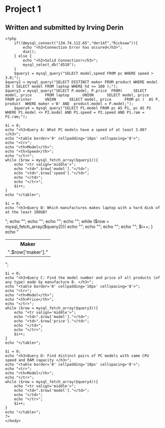<!DOCTYPE HTML PUBLIC "-//W3C//DTD HTML 4.01 Transitional//EN"
    "http://www.w3.org/TR/html4/loose.dtd">
<html>
    <head>
        <title> Project 1 - Irving Derin </title>
    </head>
    <body>
        <h1> Project 1</h1>
	<h2>Written and submitted by Irving Derin</h2>

	<?php
	    if(!@mysql_connect("134.74.112.65","der14f","Ricksaw")){
		    echo "<h3>Connection Error has occured</h3>";
		    die();
        } else {
            echo "<h3>Solid Connection!</h3>";
            mysql_select_db("d510");
        }
        $query1 = mysql_query("SELECT model,speed FROM pc WHERE speed > 3.0;");
	$query2 = mysql_query("SELECT DISTINCT maker FROM product WHERE model IN ( SELECT model FROM laptop WHERE hd >= 100 );");
	$query3 = mysql_query("SELECT P.model, P.price  FROM(     SELECT model, price      FROM laptop      UNION      SELECT model, price      FROM printer      UNION      SELECT model, price      FROM pc )  AS P, product  WHERE maker ='B' AND  product.model = P.model;");
        $query4 = mysql_query("SELECT P1.model FROM pc AS P1, pc AS P2 WHERE P1.model <> P2.model AND P1.speed = P2.speed AND P1.ram = P2.ram;");

	$i = 0;
	echo "<h3>Query A: What PC models have a speed of at least 3.00?</h3>";
	echo "<table border='0' cellpadding='10px' cellspacing='0'>";
	echo "<tr>";
	echo "<th>Model</th>";
	echo "<th>Speed</th>";
	echo "</tr>";
	while ($row = mysql_fetch_array($query1)){
		echo "<tr valign='middle'>";
		echo "<td>".$row['model']."</td>";
		echo "<td>".$row['speed']."</td>";
		echo "</td>";
		echo "</tr>";
		$i++;
	}
	echo "</table>";

	$i = 0;
	echo "<h3>Query B: Which manufactures makes laptop with a hard disk of at the least 100GB? 
</h3>";
	echo "<table border='0' cellpadding='10px' cellspacing='0'>";
	echo "<tr>";
	echo "<th>Maker</th>";
	echo "</tr>";
	while ($row = mysql_fetch_array($query2)){
		echo "<tr valign='middle'>";
		echo "<td>".$row['maker']."</td>";
		echo "</td>";
		echo "</tr>";
		$i++;
	}
	echo "</table>";

	$i = 0;
	echo "<h3>Query C: Find the model number and price of all products (of any type) made by manufacture B. </h3>";
	echo "<table border='0' cellpadding='10px' cellspacing='0'>";
	echo "<tr>";
	echo "<th>Model</th>";
	echo "<th>Price</th>";
	echo "</tr>";
	while ($row = mysql_fetch_array($query3)){
		echo "<tr valign='middle'>";
		echo "<td>".$row['model']."</td>";
		echo "<td>".$row['price']."</td>";
		echo "</td>";
		echo "</tr>";
		$i++;
	}
	echo "</table>";

	$i = 0;
	echo "<h3>Query D: Find distinct pairs of PC models with same CPU speed and RAM capacity </h3>";
	echo "<table border='0' cellpadding='10px' cellspacing='0'>";
	echo "<tr>";
	echo "<th>Model</th>";
	echo "</tr>";
	while ($row = mysql_fetch_array($query4)){
		echo "<tr valign='middle'>";
		echo "<td>".$row['model']."</td>";
		echo "</td>";
		echo "</tr>";
		$i++;
	}
	echo "</table>";
    ?>
    </body>
</html
